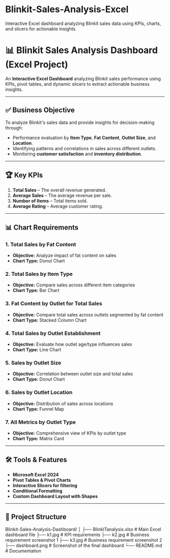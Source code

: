 # Blinkit-Sales-Analysis-Excel
Interactive Excel dashboard analyzing Blinkit sales data using KPIs, charts, and slicers for actionable insights.
# 📊 Blinkit Sales Analysis Dashboard (Excel Project)

An **Interactive Excel Dashboard** analyzing Blinkit sales performance using KPIs, pivot tables, and dynamic slicers to extract actionable business insights.

---

## ✅ Business Objective
To analyze Blinkit's sales data and provide insights for decision-making through:
- Performance evaluation by **Item Type**, **Fat Content**, **Outlet Size**, and **Location**.
- Identifying patterns and correlations in sales across different outlets.
- Monitoring **customer satisfaction** and **inventory distribution**.

---

## 🏆 Key KPIs
1. **Total Sales** – The overall revenue generated.
2. **Average Sales** – The average revenue per sale.
3. **Number of Items** – Total items sold.
4. **Average Rating** – Average customer rating.

---

## 📊 Chart Requirements
### 1. Total Sales by Fat Content  
- **Objective:** Analyze impact of fat content on sales  
- **Chart Type:** Donut Chart  

### 2. Total Sales by Item Type  
- **Objective:** Compare sales across different item categories  
- **Chart Type:** Bar Chart  

### 3. Fat Content by Outlet for Total Sales  
- **Objective:** Compare total sales across outlets segmented by fat content  
- **Chart Type:** Stacked Column Chart  

### 4. Total Sales by Outlet Establishment  
- **Objective:** Evaluate how outlet age/type influences sales  
- **Chart Type:** Line Chart  

### 5. Sales by Outlet Size  
- **Objective:** Correlation between outlet size and total sales  
- **Chart Type:** Donut Chart  

### 6. Sales by Outlet Location  
- **Objective:** Distribution of sales across locations  
- **Chart Type:** Funnel Map  

### 7. All Metrics by Outlet Type  
- **Objective:** Comprehensive view of KPIs by outlet type  
- **Chart Type:** Matrix Card  

---

## 🛠 Tools & Features
- **Microsoft Excel 2024**
- **Pivot Tables & Pivot Charts**
- **Interactive Slicers for filtering**
- **Conditional Formatting**
- **Custom Dashboard Layout with Shapes**

---

## 📂 Project Structure
Blinkit-Sales-Analysis-Dashboard/
│
├── BlinkITanalysis.xlsx        # Main Excel dashboard file
├── k1.jpg                      # KPI requirements
├── k2.jpg                      # Business requirement screenshot 1
├── k3.jpg                      # Business requirement screenshot 2
├── dashboard.png              # Screenshot of the final dashboard
└── README.md                   # Documentation

